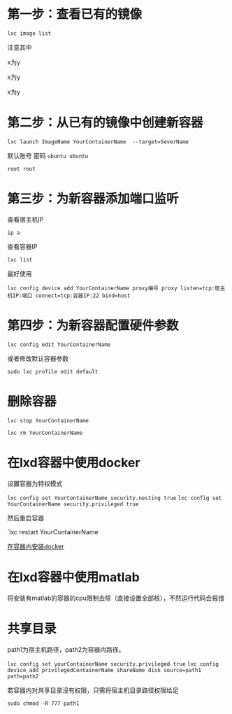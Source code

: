 # 第一步：查看已有的镜像

`lxc image list`

注意其中 

x为y

x为y

x为y

# 第二步：从已有的镜像中创建新容器

`lxc launch ImageName YourContainerName  --target=SeverName`

默认账号 密码
`ubuntu ubuntu`

`root root`

# 第三步：为新容器添加端口监听

查看宿主机IP

`ip a`

查看容器IP

`lxc list`

最好使用

`lxc config device add YourContainerName proxy编号 proxy listen=tcp:宿主机IP:端口 connect=tcp:容器IP:22 bind=host`

# 第四步：为新容器配置硬件参数

`lxc config edit YourContainerName`

或者修改默认容器参数

`sudo lxc profile edit default`

# 删除容器

`lxc stop YourContainerName`

`lxc rm YourContainerName`

# 在lxd容器中使用docker

设置容器为特权模式

`lxc config set YourContainerName security.nesting true`
`lxc config set YourContainerName security.privileged true`

然后重启容器

`lxc restart YourContainerName

[在容器内安装docker](https://docs.docker.com/install/linux/docker-ce/ubuntu/)

# 在lxd容器中使用matlab

将安装有matlab的容器的cpu限制去除（直接设置全部核），不然运行代码会报错

# 共享目录

path1为宿主机路径，path2为容器内路径。

`lxc config set yourContainerName security.privileged true`
`lxc config device add privilegedContainerName shareName disk source=path1 path=path2`

若容器内对共享目录沒有权限，只需将宿主机目录路径权限给足

`sudo chmod -R 777 path1`